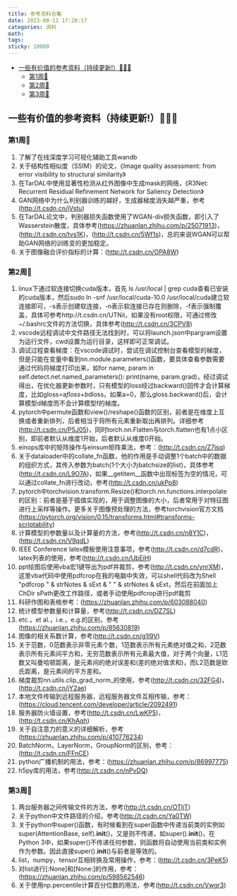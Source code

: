 ```yaml
---
title: 参考资料合集
date: 2023-08-11 17:28:17
categories: 资料
math:
tags:
sticky: 10000
---
```

<!-- TOC -->

- [一些有价值的参考资料（持续更新!）:rainbow::rainbow::rainbow:](#一些有价值的参考资料持续更新rainbowrainbowrainbow)
    - [第1周:rainbow:](#第1周rainbow)
    - [第2周:rainbow:](#第2周rainbow)
    - [第3周:rainbow:](#第3周rainbow)

<!-- /TOC -->
## 一些有价值的参考资料（持续更新!）:rainbow::rainbow::rainbow:

### 第1周:rainbow:

1.  了解了在线深度学习可视化辅助工具wandb
2.  关于结构性相似度（SSIM）的论文，《Image quality assessment: from error visibility to structural similarity》
3.  在TarDAL中使用显著性检测从红外图像中生成mask的网络，《R3Net: Recurrent Residual Refinement Network for Saliency Detection》
4.  GAN网络中为什么判别器训练的越好，生成器梯度消失越严重，参考(http://t.csdn.cn/jVstu)
5.  在TarDAL论文中，判别器损失函数使用了WGAN-div损失函数，即引入了Wasserstein散度，具体参考(https://zhuanlan.zhihu.com/p/25071913)，(http://t.csdn.cn/tvs1K)，(http://t.csdn.cn/5Wf1s)，总的来说WGAN可以帮助GAN网络的训练变的更加稳定。
6.  关于图像融合评价指标的计算：(http://t.csdn.cn/OPA8W)
### 第2周:rainbow:
1. linux下通过软连接切换cuda版本，首先 ls /usr/local | grep cuda查看已安装的cuda版本，然后sudo ln -snf /usr/local/cuda-10.0 /usr/local/cuda建立软连接即可，-s表示创建软连接，-n表示软连接已存在则删除，-f表示强制覆盖，具体可参考http://t.csdn.cn/UTNii，如果没有root权限，可通过修改~/.bashrc文件的方法切换，具体参考(http://t.csdn.cn/3CPV8)
2. vscode远程调试中文件路径无法找到时，可以将launch.json中pargram设置为运行文件，cwd设置为运行目录，这样即可正常调试。
3. 调试过程查看梯度：在vscode调试时，尝试在调试控制台查看模型的梯度，但是只能在变量中看到nn.module.parameters()函数，要具体查看参数需要通过代码将梯度打印出来，如for name, param in self.detect.net.named_parameters(): print(name, param.grad)，经过调试得出，在优化器更新参数时，只有模型的loss经过backward()回传才会计算梯度，比如gloss=a*floss+b*dloss，如果a=0，那么gloss.backward()后，会计算模型d梯度而不会计算模型f的梯度。
4. pytorch中permute函数和view()/reshape()函数的区别，前者是在维度上互换或者重新排列，后者相当于将所有元素重新取出再排列。详细参考(http://t.csdn.cn/P5J05)，同时torch.nn.Flatten与torch.flatten也有1点小区别，即前者默认从维度1开始，后者默认从维度0开始。
5. einops库中的矩阵操作与einsum矩阵乘法，参考：(http://t.csdn.cn/Z7jsq)
6. 关于dataloader中的collate_fn函数，他的作用是手动调整1个batch中的数据的组织方式，其传入参数为batch(1个大小为batchsize的list)，具体参考(http://t.csdn.cn/L9O7A)，如果__getitem__函数中出现标签为空的情况，可以通过collate_fn进行改动，参考(http://t.csdn.cn/ukPp8)
7. pytorch中torchvision.transform.Resize()和torch.nn.functions.interpolate的区别：前者是基于插值实现的，用于调整图像的大小，后者常用于对特征图进行上采样等操作。更多关于图像预处理的方法，参考torchvision官方文档(https://pytorch.org/vision/0.15/transforms.html#transforms-scriptability)
8. 计算模型的参数量以及计算量的方法，参考(http://t.csdn.cn/n8Y1C)，(http://t.csdn.cn/V9qdL)
9. IEEE Conference latex模板使用注意事项，参考(http://t.csdn.cn/d7cdR)，latex列表的使用，参考(http://t.csdn.cn/UbEiH)
10. ppt绘图后使用vba宏1键导出为pdf并裁剪，参考(http://t.csdn.cn/ynrXM)，这里vba代码中使用pdfcrop在我的电脑中失效，可以shell代码改为Shell "pdfcrop " & strNotes & sExt & " " & strNotes & sExt，然后在前面加上ChDir sPath更改工作路径，或者手动使用pdfcrop进行pdf裁剪
11. 科研作图和表格参考：(https://zhuanlan.zhihu.com/p/603088040)
12. 统计模型参数量和计算量，参考(http://t.csdn.cn/DZ7SL)
13. etc.，et al.，i.e.，e.g.的区别，参考(https://zhuanlan.zhihu.com/p/85630819)
14. 图像的相关系数计算，参考(http://t.csdn.cn/g1l9V)
15. 关于范数，0范数表示非零元素个数，1范数表示所有元素绝对值之和，2范数表示所有元素间平方和，无穷范数表示所有元素最大值，对于两个向量，L1范数又叫曼哈顿距离，是元素间的绝对误差和(差的绝对值求和)，而L2范数是欧氏距离，是元素间的平方差和。
16. 梯度裁剪nn.utils.clip_grad_norm_的使用，参考(http://t.csdn.cn/32FG4)，(http://t.csdn.cn/jY2ae)
17. 本地文件传输到远程服务器，远程服务器文件互相传输，参考：(https://cloud.tencent.com/developer/article/2092491)
18. 服务器防火墙设置，参考(http://t.csdn.cn/LwKP5)，(http://t.csdn.cn/KhAqh)
19. 关于自注意力的意义的详细解析，参考(https://zhuanlan.zhihu.com/p/410776234)
20. BatchNorm，LayerNorm，GroupNorm的区别，参考：(http://t.csdn.cn/FFnCE)
21. python广播机制的用法，参考：(https://zhuanlan.zhihu.com/p/86997775)
22. h5py库的用法，参考(http://t.csdn.cn/nPvDQ)

### 第3周:rainbow:
1. 两台服务器之间传输文件的方法，参考(http://t.csdn.cn/OTljT)
2. 关于python中文件路径的介绍，参考(http://t.csdn.cn/Ya0TW)
3. 关于python中super()函数，有时候看到在super函数中传递当前类的实例如super(AttentionBase, self).__init__()，又是则不传递，如super().__init__()，在Python 3中，如果super()不传递任何参数，则函数将自动使用当前类和实例作为参数。因此直接super().__init__()与前者是等效的。
4. list，numpy，tensor互相转换及常用操作，参考：(http://t.csdn.cn/3PeK5)
5. 对list进行[:None]和[None:]的作用，参考：(https://zhuanlan.zhihu.com/p/598562546)
6. 关于使用np.percentile计算百分位数的用法，参考(http://t.csdn.cn/Vwgr3)